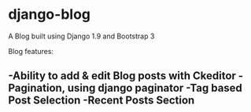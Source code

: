 # django-blog
A Blog built using Django 1.9 and Bootstrap 3

Blog features:

-Ability to add & edit Blog posts with Ckeditor
-Pagination, using django paginator
-Tag based Post Selection 
-Recent Posts Section
- 
